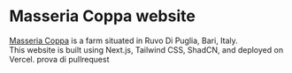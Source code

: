 # Masseria Coppa website

<a href="https://masseria-coppa.vercel.app/">Masseria Coppa</a> is a farm situated in Ruvo Di Puglia, Bari, Italy.
<br>
This website is built using Next.js, Tailwind CSS, ShadCN, and deployed on Vercel.
prova di pullrequest

